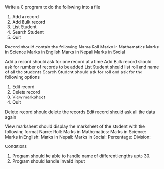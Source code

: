 Write a C program to do the following into a file
1. Add a record
2. Add Bulk record
3. List Student
4. Search Student
5. Quit

Record should contain the following
Name
Roll
Marks in Mathematics
Marks in Science
Marks in English
Marks in Nepali
Marks in Social

Add a record should ask for one record at a time
Add Bulk record should ask for number of records to be added
List Student should list roll and name of all the students
Search Student should ask for roll and ask for the following options
1. Edit record
2. Delete record
3. View marksheet
4. Quit

Delete record should delete the records
Edit record should ask all the data again

View marksheet should display the marksheet of the student with the following format
Name: <Name>
Roll: <Roll>
Marks in Mathematics: <Marks in Mathematics>
Marks in Science: <Marks in Science>
Marks in English: <Marks in English>
Marks in Nepali: <Marks in Nepali>
Marks in Social: <Marks in Social>
Percentage: <Percentage>
Division: <Division>

Conditions
1. Program should be able to handle name of different lengths upto 30.
2. Program should handle invalid input
